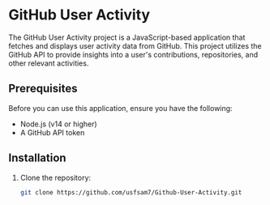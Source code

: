 # GitHub User Activity

The GitHub User Activity project is a JavaScript-based application that fetches and displays user activity data from GitHub. This project utilizes the GitHub API to provide insights into a user's contributions, repositories, and other relevant activities.

## Prerequisites

Before you can use this application, ensure you have the following:

- Node.js (v14 or higher)
- A GitHub API token

## Installation

1. Clone the repository:

   ```bash
   git clone https://github.com/usfsam7/Github-User-Activity.git
